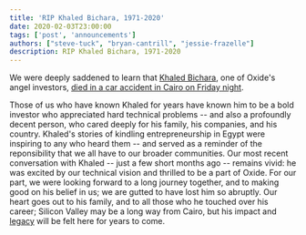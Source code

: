 ```yaml
---
title: 'RIP Khaled Bichara, 1971-2020'
date: 2020-02-03T23:00:00
tags: ['post', 'announcements']
authors: ["steve-tuck", "bryan-cantrill", "jessie-frazelle"]
description: RIP Khaled Bichara, 1971-2020
---
```


We were deeply saddened to learn that <a href="https://en.wikipedia.org/wiki/Khaled_Bichara">Khaled Bichara</a>, one of Oxide's angel investors, <a href="https://www.menabytes.com/khaled-bichara-dies-car-accident/">died in a car accident in Cairo on Friday night</a>. 

<!--more-->

Those of us who have known Khaled for years have known him to be a bold investor who appreciated hard technical problems -- and also a profoundly decent person, who cared deeply for his family, his companies, and his country.  Khaled's stories of kindling entrepreneurship in Egypt were inspiring to any who heard them -- and served as a reminder of the reponsibility that we all have to our broader communities.  Our most recent conversation with Khaled -- just a few short months ago -- remains vivid: he was excited by our technical vision and thrilled to be a part of Oxide. For our part, we were looking forward to a long journey together, and to making good on his belief in us; we are gutted to have lost him so abruptly. Our heart goes out to his family, and to all those who he touched over his career; Silicon Valley may be a long way from Cairo, but his impact and <a href="https://waya.media/the-legacy-of-khaled-bichara/">legacy</a> will be felt here for years to come.
